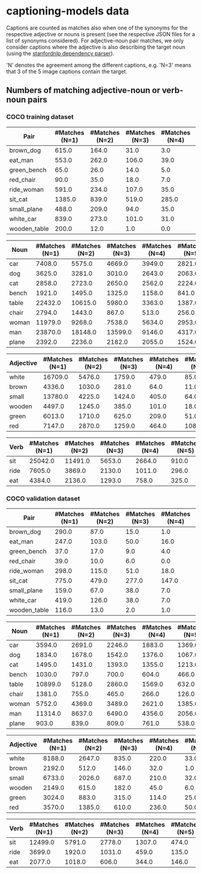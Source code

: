 # captioning-models data

Captions are counted as matches also when one of the synonyms for the respective adjective or nouns is present (see the
respective JSON files for a list of synonyms considered). For adjective-noun pair matches, we only consider captions
where the adjective is also describing the target noun (using the
[stanfordnlp dependency parser](https://github.com/stanfordnlp/stanfordnlp)).

'N' denotes the agreement among the different captions, e.g. 
'N=3' means that 3 of the 5 image captions contain the target.

## Numbers of matching adjective-noun or verb-noun pairs

### COCO training dataset

Pair | #Matches (N=1) |  #Matches (N=2) | #Matches (N=3) | #Matches (N=4) | #Matches (N=5)
-----|----------------| ---------------|-----------------|----------------|--------------
brown_dog | 615.0 | 164.0 | 31.0 | 3.0 | 0.0 | 
eat_man | 553.0 | 262.0 | 106.0 | 39.0 | 8.0 | 
green_bench | 65.0 | 26.0 | 14.0 | 5.0 | 0.0 | 
red_chair | 90.0 | 35.0 | 18.0 | 7.0 | 2.0 | 
ride_woman | 591.0 | 234.0 | 107.0 | 35.0 | 6.0 | 
sit_cat | 1385.0 | 839.0 | 519.0 | 285.0 | 90.0 | 
small_plane | 488.0 | 209.0 | 94.0 | 35.0 | 10.0 | 
white_car | 839.0 | 273.0 | 101.0 | 31.0 | 5.0 | 
wooden_table | 200.0 | 12.0 | 1.0 | 0.0 | 0.0 |

Noun | #Matches (N=1) |  #Matches (N=2) | #Matches (N=3) | #Matches (N=4) | #Matches (N=5)
-------|----------------| ---------------|-----------------|----------------|--------------
car | 7408.0 | 5575.0 | 4669.0 | 3949.0 | 2821.0 | 
dog | 3625.0 | 3281.0 | 3010.0 | 2643.0 | 2063.0 | 
cat | 2858.0 | 2723.0 | 2650.0 | 2562.0 | 2224.0 | 
bench | 1921.0 | 1495.0 | 1325.0 | 1158.0 | 841.0 | 
table | 22432.0 | 10615.0 | 5980.0 | 3363.0 | 1387.0 | 
chair | 2794.0 | 1443.0 | 867.0 | 513.0 | 256.0 | 
woman | 11979.0 | 9268.0 | 7538.0 | 5634.0 | 2953.0 | 
man | 23870.0 | 18148.0 | 13599.0 | 9146.0 | 4317.0 | 
plane | 2392.0 | 2236.0 | 2182.0 | 2055.0 | 1524.0 | 

Adjective | #Matches (N=1) |  #Matches (N=2) | #Matches (N=3) | #Matches (N=4) | #Matches (N=5)
-------|----------------| ---------------|-----------------|----------------|--------------
white | 16709.0 | 5476.0 | 1759.0 | 479.0 | 85.0 | 
brown | 4336.0 | 1030.0 | 281.0 | 64.0 | 11.0 | 
small | 13780.0 | 4225.0 | 1424.0 | 405.0 | 64.0 | 
wooden | 4497.0 | 1245.0 | 385.0 | 101.0 | 18.0 | 
green | 6013.0 | 1710.0 | 625.0 | 209.0 | 51.0 | 
red | 7147.0 | 2870.0 | 1259.0 | 464.0 | 108.0 | 

Verb | #Matches (N=1) |  #Matches (N=2) | #Matches (N=3) | #Matches (N=4) | #Matches (N=5)
-----|----------------| --------------- |----------------|----------------|--------------
sit | 25042.0 | 11491.0 | 5653.0 | 2664.0 | 910.0 | 
ride | 7605.0 | 3869.0 | 2130.0 | 1011.0 | 296.0 | 
eat | 4384.0 | 2136.0 | 1293.0 | 758.0 | 325.0 | 


### COCO validation dataset

Pair | #Matches (N=1) |  #Matches (N=2) | #Matches (N=3) | #Matches (N=4) | #Matches (N=5)
-----|----------------| ---------------|-----------------|----------------|--------------
brown_dog | 290.0 | 87.0 | 15.0 | 1.0 | 0.0 | 
eat_man | 247.0 | 103.0 | 50.0 | 16.0 | 3.0 | 
green_bench | 37.0 | 17.0 | 9.0 | 4.0 | 1.0 | 
red_chair | 39.0 | 10.0 | 6.0 | 0.0 | 0.0 | 
ride_woman | 298.0 | 115.0 | 51.0 | 18.0 | 3.0 | 
sit_cat | 775.0 | 479.0 | 277.0 | 147.0 | 57.0 | 
small_plane | 159.0 | 67.0 | 38.0 | 7.0 | 2.0 | 
white_car | 419.0 | 126.0 | 38.0 | 7.0 | 0.0 | 
wooden_table | 116.0 | 13.0 | 2.0 | 1.0 | 0.0 | 


Noun | #Matches (N=1) |  #Matches (N=2) | #Matches (N=3) | #Matches (N=4) | #Matches (N=5)
-------|----------------| ---------------|-----------------|----------------|--------------
car | 3594.0 | 2691.0 | 2246.0 | 1883.0 | 1369.0 | 
dog | 1834.0 | 1678.0 | 1542.0 | 1376.0 | 1067.0 | 
cat | 1495.0 | 1431.0 | 1393.0 | 1355.0 | 1213.0 | 
bench | 1030.0 | 797.0 | 700.0 | 604.0 | 466.0 | 
table | 10899.0 | 5128.0 | 2860.0 | 1569.0 | 632.0 | 
chair | 1381.0 | 755.0 | 465.0 | 266.0 | 126.0 | 
woman | 5752.0 | 4369.0 | 3489.0 | 2621.0 | 1385.0 | 
man | 11314.0 | 8637.0 | 6490.0 | 4356.0 | 2056.0 | 
plane | 903.0 | 839.0 | 809.0 | 761.0 | 538.0 | 

Adjective | #Matches (N=1) |  #Matches (N=2) | #Matches (N=3) | #Matches (N=4) | #Matches (N=5)
-------|----------------| ---------------|-----------------|----------------|--------------
white | 8188.0 | 2647.0 | 835.0 | 220.0 | 33.0 | 
brown | 2192.0 | 512.0 | 146.0 | 32.0 | 1.0 | 
small | 6733.0 | 2026.0 | 687.0 | 210.0 | 32.0 | 
wooden | 2149.0 | 615.0 | 182.0 | 45.0 | 6.0 | 
green | 3024.0 | 883.0 | 315.0 | 114.0 | 25.0 | 
red | 3570.0 | 1385.0 | 610.0 | 236.0 | 50.0 | 

Verb | #Matches (N=1) |  #Matches (N=2) | #Matches (N=3) | #Matches (N=4) | #Matches (N=5)
-----|----------------| --------------- |----------------|----------------|--------------
sit | 12499.0 | 5791.0 | 2778.0 | 1307.0 | 474.0 | 
ride | 3699.0 | 1920.0 | 1031.0 | 459.0 | 135.0 | 
eat | 2077.0 | 1018.0 | 606.0 | 344.0 | 146.0 | 


